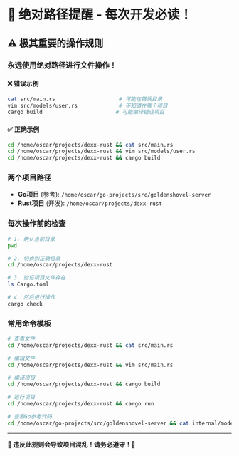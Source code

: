 # 🚨 绝对路径提醒 - 每次开发必读！

## ⚠️ **极其重要的操作规则**

### **永远使用绝对路径进行文件操作！**

#### ❌ **错误示例**
```bash
cat src/main.rs                    # 可能在错误目录
vim src/models/user.rs             # 不知道在哪个项目
cargo build                       # 可能编译错误项目
```

#### ✅ **正确示例**
```bash
cd /home/oscar/projects/dexx-rust && cat src/main.rs
cd /home/oscar/projects/dexx-rust && vim src/models/user.rs  
cd /home/oscar/projects/dexx-rust && cargo build
```

### **两个项目路径**
- **Go项目** (参考): `/home/oscar/go-projects/src/goldenshovel-server`
- **Rust项目** (开发): `/home/oscar/projects/dexx-rust`

### **每次操作前的检查**
```bash
# 1. 确认当前目录
pwd

# 2. 切换到正确目录
cd /home/oscar/projects/dexx-rust

# 3. 验证项目文件存在
ls Cargo.toml

# 4. 然后进行操作
cargo check
```

### **常用命令模板**
```bash
# 查看文件
cd /home/oscar/projects/dexx-rust && cat src/main.rs

# 编辑文件
cd /home/oscar/projects/dexx-rust && vim src/main.rs

# 编译项目
cd /home/oscar/projects/dexx-rust && cargo build

# 运行项目
cd /home/oscar/projects/dexx-rust && cargo run

# 查看Go参考代码
cd /home/oscar/go-projects/src/goldenshovel-server && cat internal/models/user.go
```

---
**🚨 违反此规则会导致项目混乱！请务必遵守！🚨**

